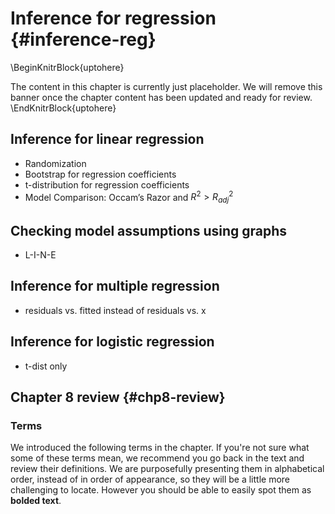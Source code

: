 # Inference for regression {#inference-reg}

\BeginKnitrBlock{uptohere}<div class="uptohere">The content in this chapter is currently just placeholder. We will remove this banner once the chapter content has been updated and ready for review.</div>\EndKnitrBlock{uptohere}

## Inference for linear regression

- Randomization
- Bootstrap for regression coefficients
- t-distribution for regression coefficients
- Model Comparison: Occam’s Razor and $R^2 > R^2_{adj}$

## Checking model assumptions using graphs

- L-I-N-E

## Inference for multiple regression

- residuals vs. fitted instead of residuals vs. x

## Inference for logistic regression

- t-dist only

## Chapter 8 review {#chp8-review}

### Terms

We introduced the following terms in the chapter. 
If you're not sure what some of these terms mean, we recommend you go back in the text and review their definitions.
We are purposefully presenting them in alphabetical order, instead of in order of appearance, so they will be a little more challenging to locate. 
However you should be able to easily spot them as **bolded text**.


